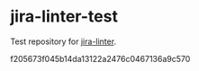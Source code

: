 # jira-linter-test

Test repository for [jira-linter].

[jira-linter]: https://github.com/btwrk/action-jira-linter
f205673f045b14da13122a2476c0467136a9c570

